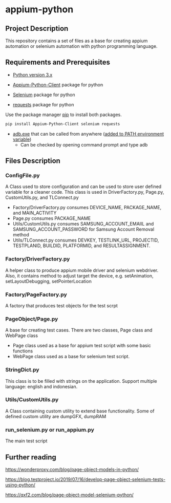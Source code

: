 # appium-python

## Project Description 

This repository contains a set of files as a base for creating appium automation or selenium automation with python programming language.

## Requirements and Prerequisites

* [Python version 3.x](https://www.python.org/downloads/)

* [Appium-Python-Client](https://pypi.org/project/Appium-Python-Client/) package for python

* [Selenium](https://pypi.org/project/selenium/) package for python

* [requests](https://pypi.org/project/requests/) package for python

 Use the package manager [pip](https://pip.pypa.io/en/stable/) to install both packages.

```bash
pip install Appium-Python-Client selenium requests
```

* [adb.exe](https://developer.android.com/studio/releases/platform-tools) that can be called from anywhere ([added to PATH environment variable](https://lifehacker.com/the-easiest-way-to-install-androids-adb-and-fastboot-to-1586992378))
  * Can be checked by opening command prompt and type adb

## Files Description

### ConfigFile.py
A Class used to store configuration and can be used to store user defined variable for a cleaner code. This class is used in DriverFactory.py, Page.py, CustomUtils.py, and TLConnect.py
* Factory/DriverFactory.py consumes DEVICE_NAME, PACKAGE_NAME, and MAIN_ACTIVITY
* Page.py consumes PACKAGE_NAME
* Utils/CustomUtils.py consumes SAMSUNG_ACCOUNT_EMAIIL and SAMSUNG_ACCOUNT_PASSWORD for Samsung Account Removal method
* Utils/TLConnect.py consumes DEVKEY, TESTLINK_URL, PROJECTID, TESTPLANID, BUILDID, PLATFORMID, and RESULTASSIGNMENT. 

### Factory/DriverFactory.py
A helper class to produce appium mobile driver and selenium webdriver. Also, it contains method to adjust target the device, e.g. setAnimation, setLayoutDebugging, setPointerLocation

### Factory/PageFactory.py
A factory that produces test objects for the test scrpt

### PageObject/Page.py
A base for creating test cases. There are two classes, Page class and WebPage class
  * Page class used as a base for appium test script with some basic functions
  * WebPage class used as a base for selenium test script.

### StringDict.py
This class is to be filled with strings on the application. Support multiple language: english and indonesian.

### Utils/CustomUtils.py
A Class containing custom utility to extend base functionality. Some of defined custom utility are dumpGFX, dumpRAM


### run_selenium.py or run_appium.py
The main test script

## Further reading

https://wonderproxy.com/blog/page-object-models-in-python/

https://blog.testproject.io/2019/07/16/develop-page-object-selenium-tests-using-python/

https://qxf2.com/blog/page-object-model-selenium-python/


